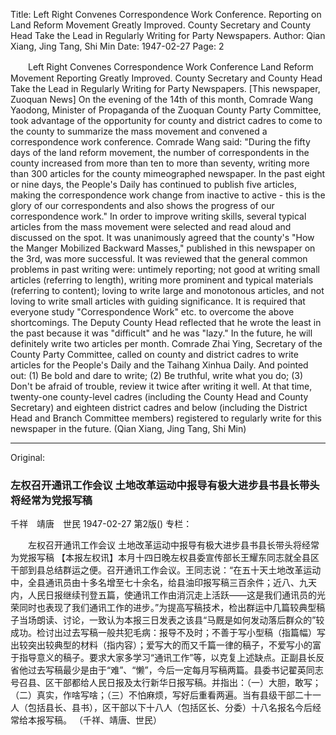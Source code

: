 Title: Left Right Convenes Correspondence Work Conference. Reporting on Land Reform Movement Greatly Improved. County Secretary and County Head Take the Lead in Regularly Writing for Party Newspapers.
Author: Qian Xiang, Jing Tang, Shi Min
Date: 1947-02-27
Page: 2

　　Left Right Convenes Correspondence Work Conference
    Land Reform Movement Reporting Greatly Improved. County Secretary and County Head Take the Lead in Regularly Writing for Party Newspapers.
    [This newspaper, Zuoquan News] On the evening of the 14th of this month, Comrade Wang Yaodong, Minister of Propaganda of the Zuoquan County Party Committee, took advantage of the opportunity for county and district cadres to come to the county to summarize the mass movement and convened a correspondence work conference. Comrade Wang said: "During the fifty days of the land reform movement, the number of correspondents in the county increased from more than ten to more than seventy, writing more than 300 articles for the county mimeographed newspaper. In the past eight or nine days, the People's Daily has continued to publish five articles, making the correspondence work change from inactive to active - this is the glory of our correspondents and also shows the progress of our correspondence work." In order to improve writing skills, several typical articles from the mass movement were selected and read aloud and discussed on the spot. It was unanimously agreed that the county's "How the Manger Mobilized Backward Masses," published in this newspaper on the 3rd, was more successful. It was reviewed that the general common problems in past writing were: untimely reporting; not good at writing small articles (referring to length), writing more prominent and typical materials (referring to content); loving to write large and monotonous articles, and not loving to write small articles with guiding significance. It is required that everyone study "Correspondence Work" etc. to overcome the above shortcomings. The Deputy County Head reflected that he wrote the least in the past because it was "difficult" and he was "lazy." In the future, he will definitely write two articles per month. Comrade Zhai Ying, Secretary of the County Party Committee, called on county and district cadres to write articles for the People's Daily and the Taihang Xinhua Daily. And pointed out: (1) Be bold and dare to write; (2) Be truthful, write what you do; (3) Don't be afraid of trouble, review it twice after writing it well. At that time, twenty-one county-level cadres (including the County Head and County Secretary) and eighteen district cadres and below (including the District Head and Branch Committee members) registered to regularly write for this newspaper in the future.
    (Qian Xiang, Jing Tang, Shi Min)



<hr /> 

Original: 


### 左权召开通讯工作会议  土地改革运动中报导有极大进步县书县长带头将经常为党报写稿
千祥　靖唐　世民
1947-02-27
第2版()
专栏：

　　左权召开通讯工作会议
    土地改革运动中报导有极大进步县书县长带头将经常为党报写稿
    【本报左权讯】本月十四日晚左权县委宣传部长王耀东同志就全县区干部到县总结群运之便。召开通讯工作会议。王同志说：“在五十天土地改革运动中，全县通讯员由十多名增至七十余名，给县油印报写稿三百余件；近八、九天内，人民日报继续刊登五篇，使通讯工作由消沉走上活跃——这是我们通讯员的光荣同时也表现了我们通讯工作的进步。”为提高写稿技术，检出群运中几篇较典型稿子当场朗读、讨论，一致认为本报三日发表之该县“马厩是如何发动落后群众的”较成功。检讨出过去写稿一般共犯毛病：报导不及时；不善于写小型稿（指篇幅）写出较突出较典型的材料（指内容）；爱写大的而又千篇一律的稿子，不爱写小的富于指导意义的稿子。要求大家多学习“通讯工作”等，以克复上述缺点。正副县长反省他过去写稿最少是由于“难”、“懒”，今后一定每月写稿两篇。县委书记翟英同志号召县、区干部都给人民日报及太行新华日报写稿。并指出：（一）大胆，敢写；（二）真实，作啥写啥；（三）不怕麻烦，写好后重看两遍。当有县级干部二十一人（包括县长、县书），区干部以下十八人（包括区长、分委）十八名报名今后经常给本报写稿。
    （千祥、靖唐、世民）
